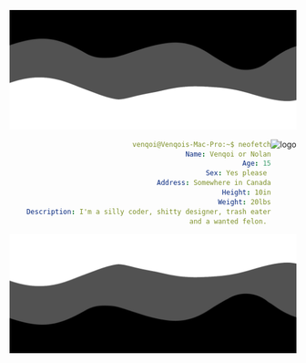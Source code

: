 ![Header](./header.png)

<img align="right" src="https://lanyard.cnrad.dev/api/282605485411270657?borderRadius=20px&animated=true&idleMessage=venquissy%20isn%27t%20currently%20doing%20anything" alt="logo" style="float: right;"/>
<h align="right">

```yml
venqoi@Venqois-Mac-Pro:~$ neofetch
Name: Venqoi or Nolan
Age: 15
Sex: Yes please 
Address: Somewhere in Canada
Height: 10in
Weight: 20lbs
Description: I'm a silly coder, shitty designer, trash eater
and a wanted felon. 

```
<div class="clear"></div>

![Footer](./footer.png)
